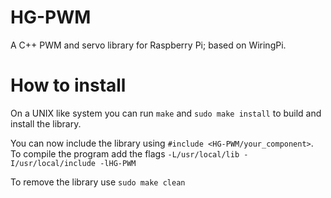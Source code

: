 # HG-PWM
A C++ PWM and servo library for Raspberry Pi; based on WiringPi.

# How to install
On a UNIX like system you can run `make` and `sudo make install` to build and install the library.


You can now include the library using `#include <HG-PWM/your_component>`. To compile the program add the flags `-L/usr/local/lib -I/usr/local/include -lHG-PWM`


To remove the library use `sudo make clean`
